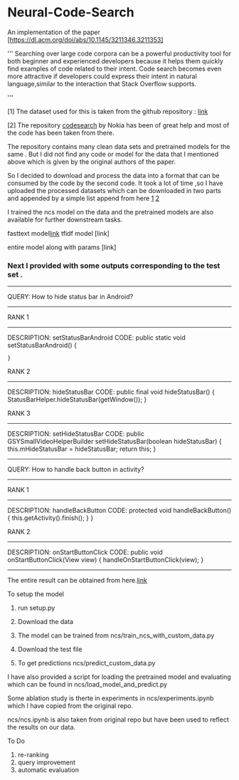 # Neural-Code-Search
An implementation of the paper  [https://dl.acm.org/doi/abs/10.1145/3211346.3211353]

'''
Searching over large code corpora can be a powerful productivity tool for both beginner and experienced developers because it helps them quickly find examples of code related to their intent. Code search becomes even more attractive if developers could express their intent in natural language,similar to the interaction that Stack Overflow supports.

'''

[1] The dataset used for this is taken from the github repository : [link](https://github.com/facebookresearch/Neural-Code-Search-Evaluation-Dataset)


[2] The repository [codesearch](https://github.com/nokia/codesearch) by Nokia has been of great help and most of the code has been taken from there.

The repository contains many clean data sets and pretrained models for the same . But I did not find any code or model for the data that I mentioned above which is given by the original authors of the paper. 

So I decided to download and process the data into a format that can be consumed by the code by the second code. It took a lot of time ,so I have uploaded the processed datasets which can be downloaded in two parts and appended by a simple list append from here [1](https://drive.google.com/file/d/1VzyabXE3ecKZ39o2UovdE04BWQdVe0QQ/view?usp=sharing) [2](https://drive.google.com/file/d/1T0Mk9lTg3NOEh7hmZOsBSYyXx5fea1vN/view?usp=sharing)


I trained the ncs model on the data and the pretrained models are also available for further downstream tasks.

fasttext model[link](https://drive.google.com/file/d/1zqAK8kYAsONgnbRuzOA9fifGIXcsKBSz/view?usp=sharing)
tfidf model [link]

entire model along with params [link]


### Next I provided with some outputs corresponding to the test set .

****************************************
QUERY: How to hide status bar in Android?
****************************************


RANK 1
****************************************
DESCRIPTION: setStatusBarAndroid
CODE:
    public static void setStatusBarAndroid() {

    }



RANK 2
****************************************
DESCRIPTION: hideStatusBar
CODE:
	public final void hideStatusBar() {
		StatusBarHelper.hideStatusBar(getWindow());
	}


RANK 3
****************************************
DESCRIPTION: setHideStatusBar
CODE:
        public GSYSmallVideoHelperBuilder setHideStatusBar(boolean hideStatusBar) {
            this.mHideStatusBar = hideStatusBar;
            return this;
        }

****************************************
QUERY: How to handle back button in activity?
****************************************


RANK 1
****************************************
DESCRIPTION: handleBackButton
CODE:
	protected void handleBackButton() 
	{
		this.getActivity().finish();
	}
}


RANK 2
****************************************
DESCRIPTION: onStartButtonClick
CODE:
    public void onStartButtonClick(View view) {
        handleOnStartButtonClick(view);
    }


----------------------------------------



The entire result can be obtained from here.[link](https://drive.google.com/file/d/1W8byMeoVoOWumbGCggS_F_GEOzDPzK6v/view?usp=sharing)


To setup the model 

1. run setup.py

2. Download the data

3. The model can be trained from ncs/train_ncs_with_custom_data.py

4. Download the test file

5. To get predictions ncs/predict_custom_data.py

I have also provided a script for loading the pretrained model and evaluating which can be found in ncs/load_model_and_predict.py

Some ablation study is therte in experiments in ncs/experiments.ipynb which I have copied from the original repo.

ncs/ncs.ipynb is also taken from original repo but have been used to reflect the results on our data.













To Do

1. re-ranking 
2. query improvement
3. automatic evaluation